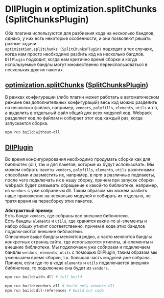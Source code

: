 # DllPlugin и optimization.splitChunks (SplitChunksPlugin)
Оба плагина используются для разбиения кода на несколько бандлов, однако, у них есть некоторые особенности, и они позволяют решать разные задачи.    
`optimization.splitChunks (SplitChunksPlugin)` подходит в тех случаях, когда нам просто необходимо разбить код на несколько багдлов.    
`DllPlugin` подходит, когда нам критично время сборки и когда используемые бандлы могут множественно переиспользоваться в нескольких других пакетах.    

## [optimization.splitChunks](https://webpack.js.org/configuration/optimization/#optimization-minimizer) ([SplitChunksPlugin](https://webpack.js.org/plugins/split-chunks-plugin/))
В рамках конфигурации (либо плагин может работать в автоматическом режиме без дополнительных конфигураций) весь код можно разделить на несколько файлов, например, `vendors`, `polyfills`, `elements`, `utils` и т.п, а выделить в отдельный файл общий для всех модулей код. Webpack разделяет код по файлам и собирает этот код каждый раз, когда запускается сборка.

```bash
npm run build:without-dll
```

## [DllPlugin](https://webpack.js.org/plugins/dll-plugin/)
Во время конфигурирования необходимо продумать сборки как для библиотек (dll), так и для пакетов, которые их будут использовать. Мы можем собрать пакеты `vendors`, `polyfills`, `elements`, `utils` различными способами и разместить их, например, в npm в различные подпакеты, после чего подключать их в нашу сборку, причем при запуске сборки webpack будет связывать обращение к какой-то библиотеке, например, из `vendors` с уже собранным dll. Таким образом мы можем разбить наше приложение на несколько модулей и собирать их отдельно, не тратя время на пересборку этих пакетов.

**Абстрактный пример**:    
Есть бандл `vendors`, где собраны все внешние библиотеки.    
Есть бандлы `elements` и `utils`, где хранятся какие-то ui-элементы и набор общих утилит соответственно, причем в коде этих бандлов подключаются внешние библиотеки.    
Описанные выше бандлы меняются редко, а часто меняются бандлы конкретных страниц сайта, где используются утилиты, ui-элементы и внешние библиотеки. Мы подключаем уже собираем и подключаем бандлы `vendors`, `elements`, `utils` с помощью DllPlugin, таким образом мы уменьшаем время сборки, т.к. большая часть модулей уже собрана.    
Причем, если где-то в коде `elements` и `utils` подключается внешняя библиотека, то подключена она будет из `vendors`.

```bash
npm run build:with-dll # full build

npm run build:vendors-dll # build only vendors dll
npm run build:dll-references # build our code
```

